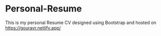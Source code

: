# Personal-Resume
This is my personal Resume CV designed using Bootstrap and hosted on https://gouravr.netlify.app/
